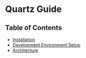 # Quartz Guide
## Table of Contents
<!-- Reference links -->
[install]: ./installation.md
[dev setup]: ./dev-setup.md
[architecture]: ./architecture.md

* [Installation][install]
* [Development Environment Setup][dev setup]
* [Architecture][architecture]
